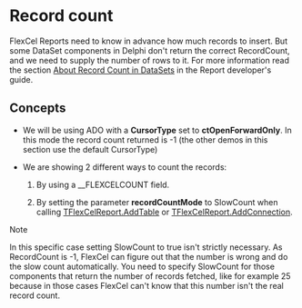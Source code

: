 # Record count

FlexCel Reports need to know in advance how much records to insert. But
some DataSet components in Delphi don\'t return the correct RecordCount,
and we need to supply the number of rows to it. For more information read the section
[About Record Count in DataSets](https://doc.tmssoftware.com/flexcel/vcl/guides/reports-developer-guide.html#about-record-count-in-datasets) in the Report developer's guide.

## Concepts

- We will be using ADO with a **CursorType** set to
  **ctOpenForwardOnly**. In this mode the record count returned is
  -1 (the other demos in this section use the default CursorType)

- We are showing 2 different ways to count the records:

   1. By using a \_\_FLEXCELCOUNT field.

   2. By setting the parameter **recordCountMode** to 
    SlowCount when
    calling [TFlexCelReport.AddTable](https://doc.tmssoftware.com/flexcel/vcl/api/FlexCel.Report/TFlexCelReport/AddTable.html) or
    [TFlexCelReport.AddConnection](https://doc.tmssoftware.com/flexcel/vcl/api/FlexCel.Report/TFlexCelReport/AddConnection.html).


> [!Note]
> 
> In this specific case setting SlowCount to true isn\'t
> strictly necessary. As RecordCount is -1, FlexCel can figure out
> that the number is wrong and do the slow count automatically. You
> need to specify SlowCount for those components that return the
> number of records fetched, like for example 25 because in those
> cases FlexCel can\'t know that this number isn\'t the real record
> count.

